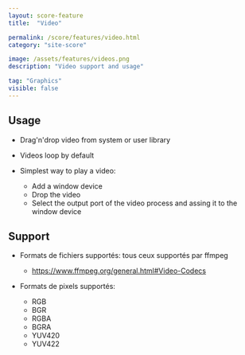 ```yaml
---
layout: score-feature
title:  "Video"

permalink: /score/features/video.html
category: "site-score"

image: /assets/features/videos.png
description: "Video support and usage"

tag: "Graphics"
visible: false
---
```


## Usage
- Drag'n'drop video from system or user library
- Videos loop by default

- Simplest way to play a video: 
  * Add a window device
  * Drop the video
  * Select the output port of the video process and assing it to the window device

## Support
- Formats de fichiers supportés: tous ceux supportés par ffmpeg 
  * https://www.ffmpeg.org/general.html#Video-Codecs


- Formats de pixels supportés: 
  * RGB
  * BGR
  * RGBA
  * BGRA
  * YUV420
  * YUV422